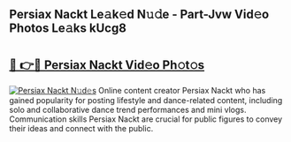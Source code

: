 ## Persiax Nackt Le𝚊k𝚎d N𝚞𝚍e - Part-Jvw Vid𝚎o Photos Le𝚊ks kUcg8

# <h2><a href="http://fb6wxq.evod.top/?m=Persiax+Nackt">🔗 👉🔴 Persiax Nackt Vid𝚎o Ph𝚘t𝚘s</a></h2>

[![Persiax Nackt N𝚞d𝚎s](https://i.imgur.com/8V9OHl7.gif)](http://fb6wxq.evod.top/?m=Persiax+Nackt)
Online content creator Persiax Nackt who has gained popularity for posting lifestyle and dance-related content, including solo and collaborative dance trend performances and mini vlogs. Communication skills Persiax Nackt are crucial for public figures to convey their ideas and connect with the public. 
